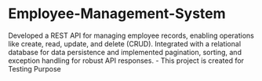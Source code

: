 # Employee-Management-System
Developed a REST API for managing employee records, enabling operations like create, read, update, and delete (CRUD). Integrated with a relational database for data persistence and implemented pagination, sorting, and exception handling for robust API responses. - This project is created for Testing Purpose
